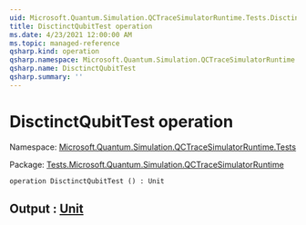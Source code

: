 ```yaml
---
uid: Microsoft.Quantum.Simulation.QCTraceSimulatorRuntime.Tests.DisctinctQubitTest
title: DisctinctQubitTest operation
ms.date: 4/23/2021 12:00:00 AM
ms.topic: managed-reference
qsharp.kind: operation
qsharp.namespace: Microsoft.Quantum.Simulation.QCTraceSimulatorRuntime.Tests
qsharp.name: DisctinctQubitTest
qsharp.summary: ''
---
```


# DisctinctQubitTest operation

Namespace: [Microsoft.Quantum.Simulation.QCTraceSimulatorRuntime.Tests](xref:Microsoft.Quantum.Simulation.QCTraceSimulatorRuntime.Tests)

Package: [Tests.Microsoft.Quantum.Simulation.QCTraceSimulatorRuntime](https://nuget.org/packages/Tests.Microsoft.Quantum.Simulation.QCTraceSimulatorRuntime)




```qsharp
operation DisctinctQubitTest () : Unit
```


## Output : [Unit](xref:microsoft.quantum.qsharp.valueliterals#unit-literal)


